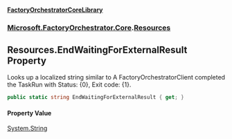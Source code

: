 #### [FactoryOrchestratorCoreLibrary](./FactoryOrchestratorCoreLibrary.md 'FactoryOrchestratorCoreLibrary')
### [Microsoft.FactoryOrchestrator.Core](./Microsoft-FactoryOrchestrator-Core.md 'Microsoft.FactoryOrchestrator.Core').[Resources](./Microsoft-FactoryOrchestrator-Core-Resources.md 'Microsoft.FactoryOrchestrator.Core.Resources')
## Resources.EndWaitingForExternalResult Property
Looks up a localized string similar to A FactoryOrchestratorClient completed the TaskRun with Status: {0}, Exit code: {1}.  
```csharp
public static string EndWaitingForExternalResult { get; }
```
#### Property Value
[System.String](https://docs.microsoft.com/en-us/dotnet/api/System.String 'System.String')  
